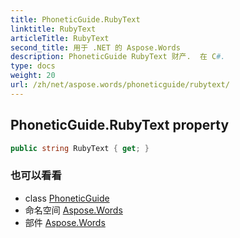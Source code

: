 ```yaml
---
title: PhoneticGuide.RubyText
linktitle: RubyText
articleTitle: RubyText
second_title: 用于 .NET 的 Aspose.Words
description: PhoneticGuide RubyText 财产.  在 C#.
type: docs
weight: 20
url: /zh/net/aspose.words/phoneticguide/rubytext/
---
```

## PhoneticGuide.RubyText property

```csharp
public string RubyText { get; }
```

### 也可以看看

* class [PhoneticGuide](../)
* 命名空间 [Aspose.Words](../../../aspose.words/)
* 部件 [Aspose.Words](../../../)
